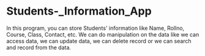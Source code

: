# Students-_Information_App
In this program, you can store Students' information like Name, Rollno, Course, Class, Contact, etc. We can do manipulation on the data like we can access data, we can update data, we can delete record or we can search and record from the data.  
